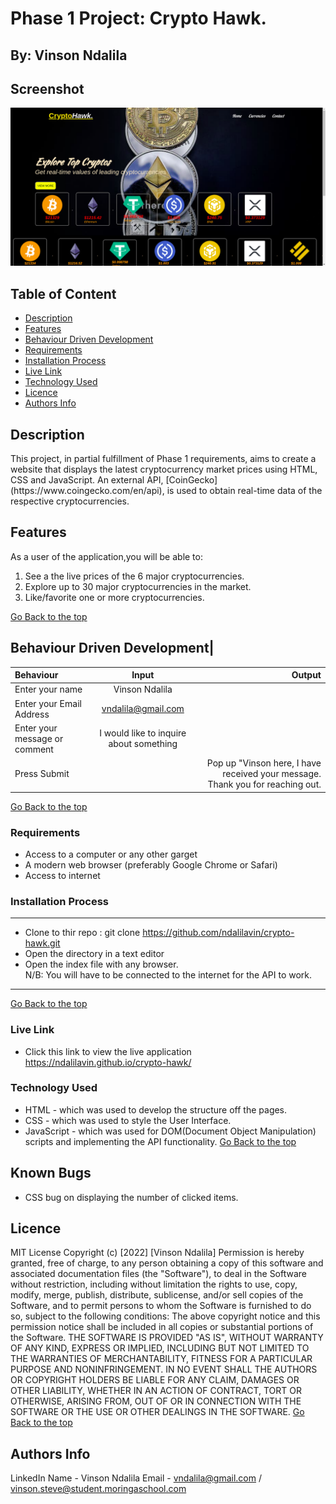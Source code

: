 # Phase 1 Project: Crypto Hawk.
 ## By: Vinson Ndalila
## Screenshot
 ![image](./assets/images/cryptoHawk.png)
 ## Table of Content
 - [Description](#description)
 - [Features](#features)
 - [Behaviour Driven Development](#Behaviour-Driven-Development)
 - [Requirements](#requirements)
 - [Installation Process](#installation-Process)
 - [Live Link](#Live-Link)
 - [Technology  Used](#technology-Used)
 - [Licence](#licence)
 - [Authors Info](#Authors-Info)
 ## Description
 <p>This project, in partial fulfillment of Phase 1 requirements, aims to create a website that displays the latest cryptocurrency market prices using HTML, CSS and JavaScript. An external API, [CoinGecko] (https://www.coingecko.com/en/api), is used to obtain real-time data of the respective cryptocurrencies.</p>

## Features
As a user of the application,you will be able to: </br>
1. See a the live prices of the 6 major cryptocurrencies. </br>
2. Explore up to 30 major cryptocurrencies in the market. </br>
3. Like/favorite one or more cryptocurrencies.

[Go Back to the top](#)
## Behaviour Driven Development|
| Behaviour      | Input        | Output       |
| :------------- | :----------: | -----------: |
|  Enter your name  |   Vinson Ndalila |     |
| Enter your Email Address  | vndalila@gmail.com |   |
| Enter your message or comment   |  I would like to inquire about something     |     |
| Press Submit|     |Pop up "Vinson here, I have received your message. Thank you for reaching out.|
[Go Back to the top](#)
 ###  Requirements
 * Access to  a computer or any other garget
 * A modern web browser (preferably Google Chrome or Safari)
 * Access to internet
 ### Installation Process
 ****
* Clone to thir repo : git clone https://github.com/ndalilavin/crypto-hawk.git
* Open the directory in a text editor
* Open the index file with any browser.</br>
    N/B: You will have to be connected to the internet for the API to work.
 ****
 [Go Back to the top](#)
### Live Link
- Click this link to view the live application https://ndalilavin.github.io/crypto-hawk/
### Technology  Used
* HTML - which was used to develop the structure off the pages.
* CSS - which was used to style the User Interface.
* JavaScript - which was used for DOM(Document Object Manipulation) scripts and implementing the API functionality.
[Go Back to the top](#)
## Known Bugs
* CSS bug on displaying the number of clicked items.
## Licence
MIT License
Copyright (c) [2022] [Vinson Ndalila]
Permission is hereby granted, free of charge, to any person obtaining a copy
of this software and associated documentation files (the "Software"), to deal
in the Software without restriction, including without limitation the rights
to use, copy, modify, merge, publish, distribute, sublicense, and/or sell
copies of the Software, and to permit persons to whom the Software is
furnished to do so, subject to the following conditions:
The above copyright notice and this permission notice shall be included in all
copies or substantial portions of the Software.
THE SOFTWARE IS PROVIDED "AS IS", WITHOUT WARRANTY OF ANY KIND, EXPRESS OR
IMPLIED, INCLUDING BUT NOT LIMITED TO THE WARRANTIES OF MERCHANTABILITY,
FITNESS FOR A PARTICULAR PURPOSE AND NONINFRINGEMENT. IN NO EVENT SHALL THE
AUTHORS OR COPYRIGHT HOLDERS BE LIABLE FOR ANY CLAIM, DAMAGES OR OTHER
LIABILITY, WHETHER IN AN ACTION OF CONTRACT, TORT OR OTHERWISE, ARISING FROM,
OUT OF OR IN CONNECTION WITH THE SOFTWARE OR THE USE OR OTHER DEALINGS IN THE
SOFTWARE.
[Go Back to the top](#)
## Authors Info
LinkedIn Name - Vinson Ndalila
Email - vndalila@gmail.com / vinson.steve@student.moringaschool.com
